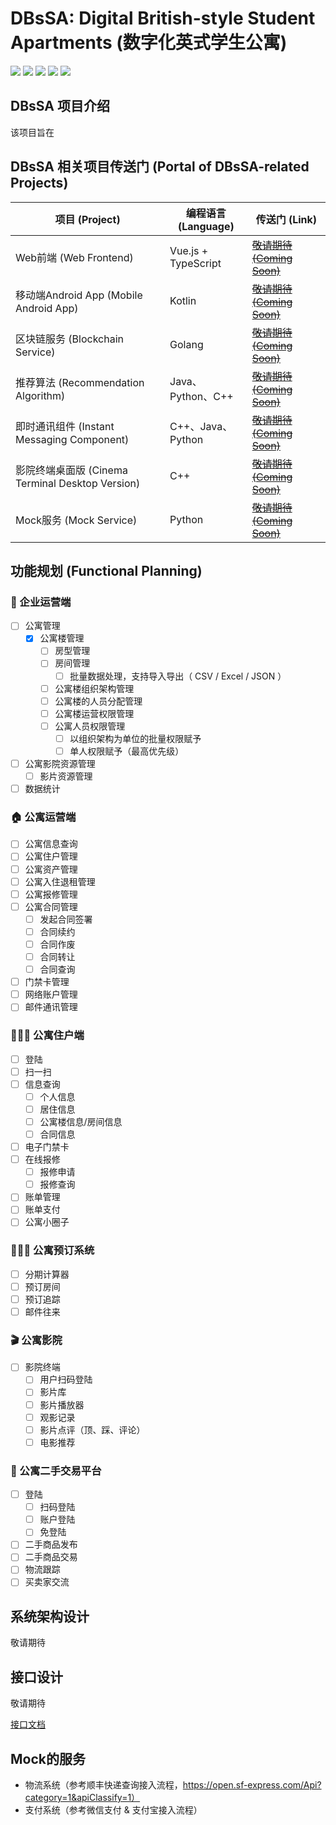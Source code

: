 # DBsSA: Digital British-style Student Apartments (数字化英式学生公寓)

![](https://img.shields.io/badge/language-Java-orange.svg)
![](https://img.shields.io/badge/backend_frame-Spring_Boot-6db33f.svg)
![](https://img.shields.io/badge/ORM-MyBatis-red.svg)
![](https://img.shields.io/badge/deploy-Docker-blue.svg)
![](https://img.shields.io/badge/license-Apache_2.0-green.svg)

## DBsSA 项目介绍

该项目旨在

## DBsSA 相关项目传送门 (Portal of DBsSA-related Projects)

| 项目 (Project) | 编程语言 (Language) | 传送门 (Link) |
| --- | --- | --- |
| Web前端 (Web Frontend) | Vue.js + TypeScript | [~~敬请期待 (Coming Soon)~~]() |
| 移动端Android App (Mobile Android App) | Kotlin | [~~敬请期待 (Coming Soon)~~]() |
| 区块链服务 (Blockchain Service) | Golang | [~~敬请期待 (Coming Soon)~~]() |
| 推荐算法 (Recommendation Algorithm) | Java、Python、C++ | [~~敬请期待 (Coming Soon)~~]() |
| 即时通讯组件 (Instant Messaging Component) | C++、Java、Python | [~~敬请期待 (Coming Soon)~~]() |
| 影院终端桌面版 (Cinema Terminal Desktop Version) | C++ | [~~敬请期待 (Coming Soon)~~]() |
| Mock服务 (Mock Service) | Python | [~~敬请期待 (Coming Soon)~~]() |

## 功能规划 (Functional Planning)

### 🏢 企业运营端

- [ ] 公寓管理
    - [x] 公寓楼管理
        - [ ] 房型管理
        - [ ] 房间管理
            - [ ] 批量数据处理，支持导入导出（ CSV / Excel / JSON ）
        - [ ] 公寓楼组织架构管理
        - [ ] 公寓楼的人员分配管理
        - [ ] 公寓楼运营权限管理
        - [ ] 公寓人员权限管理
            - [ ] 以组织架构为单位的批量权限赋予
            - [ ] 单人权限赋予（最高优先级）
- [ ] 公寓影院资源管理
    - [ ] 影片资源管理
- [ ] 数据统计

### 🏠 公寓运营端

- [ ] 公寓信息查询
- [ ] 公寓住户管理
- [ ] 公寓资产管理
- [ ] 公寓入住退租管理
- [ ] 公寓报修管理
- [ ] 公寓合同管理
    - [ ] 发起合同签署
    - [ ] 合同续约
    - [ ] 合同作废
    - [ ] 合同转让
    - [ ] 合同查询
- [ ] 门禁卡管理
- [ ] 网络账户管理
- [ ] 邮件通讯管理

### 👨🏻‍🎓 公寓住户端

- [ ] 登陆
- [ ] 扫一扫
- [ ] 信息查询
    - [ ] 个人信息
    - [ ] 居住信息
    - [ ] 公寓楼信息/房间信息
    - [ ] 合同信息
- [ ] 电子门禁卡
- [ ] 在线报修
    - [ ] 报修申请
    - [ ] 报修查询
- [ ] 账单管理
- [ ] 账单支付
- [ ] 公寓小圈子

### 🧑🏻‍💻 公寓预订系统

- [ ] 分期计算器
- [ ] 预订房间
- [ ] 预订追踪
- [ ] 邮件往来

### 🎬 公寓影院

- [ ] 影院终端
    - [ ] 用户扫码登陆
    - [ ] 影片库
    - [ ] 影片播放器
    - [ ] 观影记录
    - [ ] 影片点评（顶、踩、评论）
    - [ ] 电影推荐

### 🏬 公寓二手交易平台

- [ ] 登陆
    - [ ] 扫码登陆
    - [ ] 账户登陆
    - [ ] 免登陆
- [ ] 二手商品发布
- [ ] 二手商品交易
- [ ] 物流跟踪
- [ ] 买卖家交流

## 系统架构设计

敬请期待

## 接口设计

敬请期待

[接口文档](document/api/README.md)

## Mock的服务

* 物流系统（参考顺丰快递查询接入流程，https://open.sf-express.com/Api?category=1&apiClassify=1）
* 支付系统（参考微信支付 & 支付宝接入流程）
